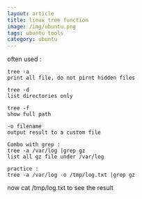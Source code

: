 ```yaml
---
layout: article
title: linux tree function
image: /img/ubuntu.png
tags: ubuntu tools
category: ubuntu
---
```


often used :

    tree -a
    print all file, do not pirnt hidden files

    tree -d
    list directories only

    tree -f
    show full path

    -o filename
    output result to a custom file

    Combo with grep :
    tree -a /var/log |grep gz
    list all gz file under /var/log

    practice :
    tree -a /var/log -o /tmp/log.txt |grep gz

now cat /tmp/log.txt to see the result
